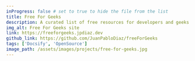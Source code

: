 ```yaml
---
inProgress: false # set to true to hide the file from the list
title: Free For Geeks
description: A curated list of free resources for developers and geeks.
img_alt: Free For Geeks site
link: https://freeforgeeks.jpdiaz.dev
github_link: https://github.com/JuanPabloDiaz/freeForGeeks
tags: ['Docsify', 'OpenSource']
image_path: /assets/images/projects/free-for-geeks.jpg
---
```

